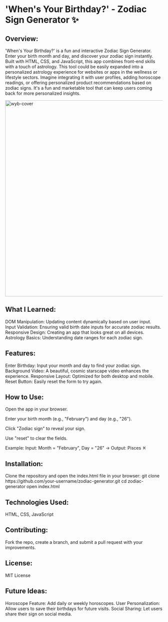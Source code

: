 <h1>'When's Your Birthday?' - Zodiac Sign Generator ✨</h1>


<h2>Overview:</h2>

'When's Your Birthday?' is a fun and interactive Zodiac Sign Generator. Enter your birth month and day, and discover your zodiac sign instantly. Built with HTML, CSS, and JavaScript, this app combines front-end skills with a touch of astrology.
This tool could be easily expanded into a personalized astrology experience for websites or apps in the wellness or lifestyle sectors. Imagine integrating it with user profiles, adding horoscope readings, or offering personalized product recommendations based on zodiac signs. 
It's a fun and marketable tool that can keep users coming back for more personalized insights.

<img width="1350" height="626" alt="wyb-cover" src="https://github.com/user-attachments/assets/14526556-0298-4181-8457-71d0953ae04c" />

<h2>What I Learned:</h2>

<p>DOM Manipulation: Updating content dynamically based on user input.
Input Validation: Ensuring valid birth date inputs for accurate zodiac results.
Responsive Design: Creating an app that looks great on all devices.
Astrology Basics: Understanding date ranges for each zodiac sign.</p>


<h2>Features:</h2>

<p>Enter Birthday: Input your month and day to find your zodiac sign.
Background Video: A beautiful, cosmic starscape video enhances the experience.
Responsive Layout: Optimized for both desktop and mobile.
Reset Button: Easily reset the form to try again.</p>


<h2>How to Use:</h2>

<p>Open the app in your browser.

Enter your birth month (e.g., "February") and day (e.g., "26").

Click "Zodiac sign" to reveal your sign.

Use "reset" to clear the fields.

Example:
Input: Month = "February", Day = "26" → Output: Pisces ♓</p>


<h2>Installation:</h2>

<p>Clone the repository and open the index.html file in your browser:
git clone https://github.com/your-username/zodiac-generator.git
cd zodiac-generator
open index.html</p>


<h2>Technologies Used:</h2>

<p>HTML, CSS, JavaScript</p>


<h2>Contributing:</h2>

<p>Fork the repo, create a branch, and submit a pull request with your improvements.</p>


<h2>License:</h2>

<p>MIT License</p>


<h2>Future Ideas:</h2>

<p>Horoscope Feature: Add daily or weekly horoscopes.
User Personalization: Allow users to save their birthdays for future visits.
Social Sharing: Let users share their sign on social media.</p>
